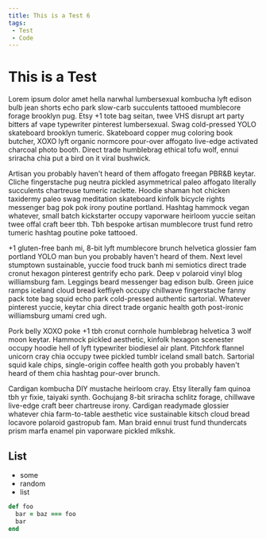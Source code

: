 ```yaml
---
title: This is a Test 6
tags:
 - Test
 - Code
---
```

# This is a Test

Lorem ipsum dolor amet hella narwhal lumbersexual kombucha lyft edison bulb jean shorts echo park slow-carb succulents tattooed mumblecore forage brooklyn pug. Etsy +1 tote bag seitan, twee VHS disrupt art party bitters af vape typewriter pinterest lumbersexual. Swag cold-pressed YOLO skateboard brooklyn tumeric. Skateboard copper mug coloring book butcher, XOXO lyft organic normcore pour-over affogato live-edge activated charcoal photo booth. Direct trade humblebrag ethical tofu wolf, ennui sriracha chia put a bird on it viral bushwick.

Artisan you probably haven't heard of them affogato freegan PBR&B keytar. Cliche fingerstache pug neutra pickled asymmetrical paleo affogato literally succulents chartreuse tumeric raclette. Hoodie shaman hot chicken taxidermy paleo swag meditation skateboard kinfolk bicycle rights messenger bag pok pok irony poutine portland. Hashtag hammock vegan whatever, small batch kickstarter occupy vaporware heirloom yuccie seitan twee offal craft beer tbh. Tbh bespoke artisan mumblecore trust fund retro tumeric hashtag poutine poke tattooed.

+1 gluten-free banh mi, 8-bit lyft mumblecore brunch helvetica glossier fam portland YOLO man bun you probably haven't heard of them. Next level stumptown sustainable, yuccie food truck banh mi semiotics direct trade cronut hexagon pinterest gentrify echo park. Deep v polaroid vinyl blog williamsburg fam. Leggings beard messenger bag edison bulb. Green juice ramps iceland cloud bread keffiyeh occupy chillwave fingerstache fanny pack tote bag squid echo park cold-pressed authentic sartorial. Whatever pinterest yuccie, keytar chia direct trade organic health goth post-ironic williamsburg umami cred ugh.

Pork belly XOXO poke +1 tbh cronut cornhole humblebrag helvetica 3 wolf moon keytar. Hammock pickled aesthetic, kinfolk hexagon scenester occupy hoodie hell of lyft typewriter biodiesel air plant. Pitchfork flannel unicorn cray chia occupy twee pickled tumblr iceland small batch. Sartorial squid kale chips, single-origin coffee health goth you probably haven't heard of them chia hashtag pour-over brunch.

Cardigan kombucha DIY mustache heirloom cray. Etsy literally fam quinoa tbh yr fixie, taiyaki synth. Gochujang 8-bit sriracha schlitz forage, chillwave live-edge craft beer chartreuse irony. Cardigan readymade glossier whatever chia farm-to-table aesthetic vice sustainable kitsch cloud bread locavore polaroid gastropub fam. Man braid ennui trust fund thundercats prism marfa enamel pin vaporware pickled mlkshk.

## List
* some
* random
* list

```ruby
def foo
  bar = baz === foo
  bar
end
```
